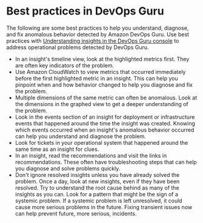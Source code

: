 # Best practices in DevOps Guru<a name="best-practices"></a>

The following are some best practices to help you understand, diagnose, and fix anomalous behavior detected by Amazon DevOps Guru\. Use best practices with [Understanding insights in the DevOps Guru console](understanding-insights-console.md) to address operational problems detected by DevOps Guru\.
+ In an insight's timeline view, look at the highlighted metrics first\. They are often key indicators of the problem\. 
+ Use Amazon CloudWatch to view metrics that occurred immediately before the first highlighted metric in an insight\. This can help you pinpoint when and how behavior changed to help you diagnose and fix the problem\. 
+ Multiple dimensions of the same metric can often be anomalous\. Look at the dimensions in the graphed view to get a deeper understanding of the problem\. 
+ Look in the events section of an insight for deployment or infrastructure events that happened around the time the insight was created\. Knowing which events occurred when an insight's anomalous behavior occurred can help you understand and diagnose the problem\. 
+ Look for tickets in your operational system that happened around the same time as an insight for clues\. 
+ In an insight, read the recommendations and visit the links in recommendations\. These often have troubleshooting steps that can help you diagnose and solve problems quickly\. 
+ Don't ignore resolved insights unless you have already solved the problem\. Once a day, look at new insights, even if they have been resolved\. Try to understand the root cause behind as many of the insights as you can\. Look for a pattern that might be the sign of a systemic problem\. If a systemic problem is left unresolved, it could cause more serious problems in the future\. Fixing transient issues now can help prevent future, more serious, incidents\. 